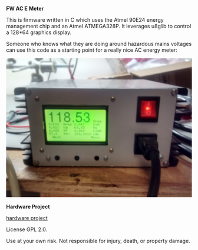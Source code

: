 **FW AC E Meter**

This is firmware written in C which uses the Atmel 90E24 energy management chip
and an Atmel ATMEGA328P. It leverages u8glib to control a 128*64 graphics display.

Someone who knows what they are doing around hazardous mains voltages can use this code
as a starting point for a really nice AC energy meter:

![meter](energymeter.jpg)


**Hardware Project**

[hardware project](https://github.com/hwstar/HW-AC-Emeter)


License GPL 2.0.

Use at your own risk. Not responsible for injury, death, or property damage.


